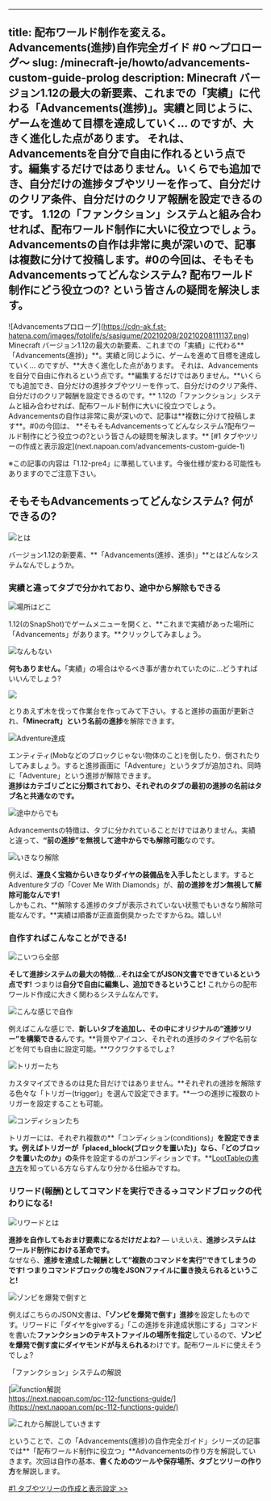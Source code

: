 
---
title: 配布ワールド制作を変える。Advancements(進捗)自作完全ガイド #0 ～プロローグ～
slug: /minecraft-je/howto/advancements-custom-guide-prolog
description: Minecraft バージョン1.12の最大の新要素、これまでの「実績」に代わる「Advancements(進捗)」。実績と同じように、ゲームを進めて目標を達成していく… のですが、大きく進化した点があります。
 それは、Advancementsを自分で自由に作れるという点です。編集するだけではありません。いくらでも追加でき、自分だけの進捗タブやツリーを作って、自分だけのクリア条件、自分だけのクリア報酬を設定できるのです。
 1.12の「ファンクション」システムと組み合わせれば、配布ワールド制作に大いに役立つでしょう。Advancementsの自作は非常に奥が深いので、記事は複数に分けて投稿します。#0の今回は、そもそもAdvancementsってどんなシステム? 配布ワールド制作にどう役立つの? という皆さんの疑問を解決します。
---

!\[Advancementsプロローグ\](https://cdn-ak.f.st-hatena.com/images/fotolife/s/sasigume/20210208/20210208111137.png) Minecraft バージョン1.12の最大の新要素、これまでの「実績」に代わる\*\*「Advancements(進捗)」\*\*。実績と同じように、ゲームを進めて目標を達成していく… のですが、\*\*大きく進化した点があります。 それは、Advancementsを自分で自由に作れるという点です。\*\*編集するだけではありません。\*\*いくらでも追加でき、自分だけの進捗タブやツリーを作って、自分だけのクリア条件、自分だけのクリア報酬を設定できるのです。\*\* 1.12の「ファンクション」システムと組み合わせれば、配布ワールド制作に大いに役立つでしょう。 Advancementsの自作は非常に奥が深いので、記事は\*\*複数に分けて投稿します\*\*。#0の今回は、 \*\*そもそもAdvancementsってどんなシステム?配布ワールド制作にどう役立つの?という皆さんの疑問を解決します。\*\* \[#1 タブやツリーの作成と表示設定\](next.napoan.com/advancements-custom-guide-1)

※この記事の内容は「1.12-pre4」に準拠しています。今後仕様が変わる可能性もありますのでご注意下さい。

## そもそもAdvancementsってどんなシステム? 何ができるの?

![とは](https://cdn-ak.f.st-hatena.com/images/fotolife/s/sasigume/20210208/20210208105441.jpg)

バージョン1.12の新要素、**「Advancements(進捗、進歩)」**とはどんなシステムなんでしょうか。

### 実績と違ってタブで分かれており、途中から解除もできる

![場所はどこ](https://cdn-ak.f.st-hatena.com/images/fotolife/s/sasigume/20210208/20210208123050.jpg)

1.12(のSnapShot)でゲームメニューを開くと、**これまで実績があった場所に「Advancements」があります。**クリックしてみましょう。

![なんもない](https://cdn-ak.f.st-hatena.com/images/fotolife/s/sasigume/20210208/20210208122304.jpg)

**何もありません。**「実績」の場合はやるべき事が書かれていたのに…どうすればいいんでしょう?

![](https://cdn-ak.f.st-hatena.com/images/fotolife/s/sasigume/20210208/20210208123429.jpg)

とりあえず木を伐って作業台を作ってみて下さい。すると進捗の画面が更新され、**「Minecraft」という名前の進捗**を解除できます。

![Adventure達成](https://cdn-ak.f.st-hatena.com/images/fotolife/s/sasigume/20210208/20210208103623.jpg)

エンティティ(Mobなどのブロックじゃない物体のこと)を倒したり、倒されたりしてみましょう。すると進捗画面に「Adventure」というタブが追加され、同時に「Adventure」という進捗が解除できます。  
**進捗はカテゴリごとに分類されており、それぞれのタブの最初の進捗の名前はタブ名と共通なのです。**

![途中からでも](https://cdn-ak.f.st-hatena.com/images/fotolife/s/sasigume/20210208/20210208090705.jpg)

Advancementsの特徴は、タブに分かれていることだけではありません。実績と違って、**“前の進捗”を無視して途中からでも解除可能**なのです。

![いきなり解除](https://cdn-ak.f.st-hatena.com/images/fotolife/s/sasigume/20210208/20210208090326.jpg)

例えば、**運良く宝箱からいきなりダイヤの装備品を入手した**とします。するとAdventureタブの「Cover Me With Diamonds」が、**前の進捗をガン無視して解除可能なんです!**  
しかもこれ、**解除する進捗のタブが表示されていない状態でもいきなり解除可能なんです。**実績は順番が正直面倒臭かったですからね。嬉しい!

### 自作すればこんなことができる!

![こいつら全部](https://cdn-ak.f.st-hatena.com/images/fotolife/s/sasigume/20210208/20210208124121.jpg)

**そして進捗システムの最大の特徴…それは全てがJSON文書でできているという点です!** つまりは**自分で自由に編集し、追加できるということ!** これからの配布ワールド作成に大きく関わるシステムなんです。

![こんな感じで自作](https://cdn-ak.f.st-hatena.com/images/fotolife/s/sasigume/20210208/20210208101626.jpg)

例えばこんな感じで、**新しいタブを追加し、その中にオリジナルの”進捗ツリー”を構築できる**んです。**背景やアイコン、それぞれの進捗のタイプや名前などを何でも自由に設定可能。**ワクワクするでしょ?

![トリガーたち](https://cdn-ak.f.st-hatena.com/images/fotolife/s/sasigume/20210208/20210208123750.jpg)

カスタマイズできるのは見た目だけではありません。**それぞれの進捗を解除する色々な「トリガー(trigger)」を選んで設定できます。**一つの進捗に複数のトリガーを設定することも可能。

![コンディションたち](https://cdn-ak.f.st-hatena.com/images/fotolife/s/sasigume/20210208/20210208102629.jpg)

トリガーには、それぞれ複数の**「コンディション(conditions)」**を設定できます。例えばトリガーが「placed\_block(ブロックを置いた)」なら、「どのブロックを置いたのか」の**条件を設定するのがコンディションです。**[LootTableの書き方](https://www.napoan.com/loot-table-perfect-guide/)を知っている方ならすんなり分かる仕組みですね。

### リワード(報酬)としてコマンドを実行できる→コマンドブロックの代わりになる!

![リワードとは](https://cdn-ak.f.st-hatena.com/images/fotolife/s/sasigume/20210208/20210208122528.jpg)

**進捗を自作してもおまけ要素になるだけだよね?** ― いえいえ、**進捗システムはワールド制作における革命です。**  
なぜなら、**進捗を達成した報酬として”複数のコマンドを実行”できてしまうのです! **つまりコマンドブロックの塊をJSONファイルに置き換えられるということ!****

![ゾンビを爆発で倒すと](https://cdn-ak.f.st-hatena.com/images/fotolife/s/sasigume/20210208/20210208110117.jpg)

例えばこちらのJSON文書は、**「ゾンビを爆発で倒す」進捗**を設定したものです。リワードに「ダイヤをgiveする」「この進捗を非達成状態にする」コマンドを書いた**ファンクションのテキストファイルの場所を指定**しているので、**ゾンビを爆発で倒す度にダイヤモンドが与えられる**わけです。配布ワールドに使えそうでしょ?

「ファンクション」システムの解説

[![function解説](https://cdn-ak.f.st-hatena.com/images/fotolife/s/sasigume/20210208/20210208122759.png)  
https://next.napoan.com/pc-112-functions-guide/](https://next.napoan.com/pc-112-functions-guide/)

![これから解説していきます](https://cdn-ak.f.st-hatena.com/images/fotolife/s/sasigume/20210208/20210208101248.jpg)

ということで、この「Advancements(進捗)の自作完全ガイド」シリーズの記事では**「配布ワールド制作に役立つ」**Advancementsの作り方を解説していきます。次回は自作の基本、**書くためのツールや保存場所、タブとツリーの作り方**を解説します。

[#1 タブやツリーの作成と表示設定 >>](//exr-nap.sakura.ne.jp/www.napoan.com/advancements-custom-guide-1/)
